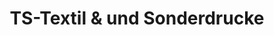 ---
title: "TS-Textil & und Sonderdrucke"
url: /paderborn/ts-textil-und-und-sonderdrucke/
shop: Kopieren
---